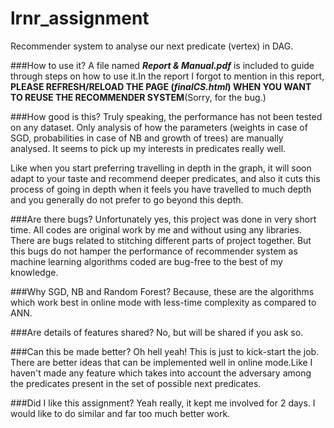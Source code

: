 # lrnr_assignment
Recommender system to analyse our next predicate (vertex) in DAG.

###How to use it?
A file named **_Report & Manual.pdf_** is included to guide through steps on how to use it.In the report I forgot to mention in this report, **PLEASE REFRESH/RELOAD THE PAGE (_finalCS.html_) WHEN YOU WANT TO REUSE THE RECOMMENDER SYSTEM**(Sorry, for the bug.)

###How good is this?
Truly speaking, the performance has not been tested on any dataset. Only analysis of how the parameters (weights in case of SGD, probabilities in case of NB and growth of trees) are manually analysed. It seems to pick up my interests in predicates really well.

Like when you start preferring travelling in depth in the graph, it will soon adapt to your taste and recommend deeper predicates, and also it cuts this process of going in depth when it feels you have travelled to much depth and you generally do not prefer to go beyond this depth.

###Are there bugs?
Unfortunately yes, this project was done in very short time. All codes are original work by me and without using any libraries. There are bugs related to stitching different parts of project together. But this bugs do not hamper the performance of recommender system as machine learning algorithms coded are bug-free to the best of my knowledge.

###Why SGD, NB and Random Forest?
Because, these are the algorithms which work best in online mode with less-time complexity as compared to ANN.

###Are details of features shared?
No, but will be shared if you ask so.

###Can this be made better?
Oh hell yeah! This is just to kick-start the job. There are better ideas that can be implemented well in online mode.Like I haven't made any feature which takes into account the adversary among the predicates present in the set of possible next predicates.

###Did I like this assignment?
Yeah really, it kept me involved for 2 days. I would like to do similar and far too much better work. 
